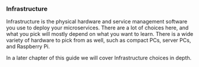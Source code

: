 ### Infrastructure

Infrastructure is the physical hardware and service management software you use to deploy your microservices. There are a lot of choices here, and what you pick will mostly depend on what you want to learn. There is a wide variety of hardware to pick from as well, such as compact PCs, server PCs, and Raspberry Pi.

In a later chapter of this guide we will cover Infrastructure choices in depth.
